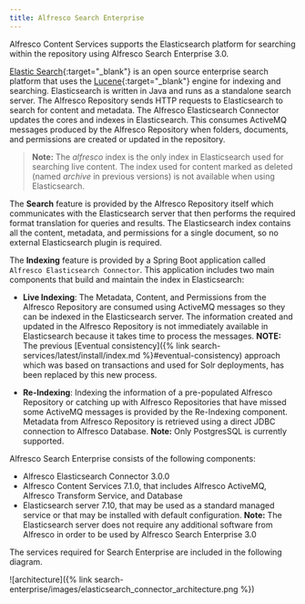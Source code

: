 ```yaml
---
title: Alfresco Search Enterprise
---
```


Alfresco Content Services supports the Elasticsearch platform for searching within the repository using Alfresco Search Enterprise 3.0.

[Elastic Search](https://www.elastic.co/guide/en/elasticsearch/reference/current/elasticsearch-intro.html){:target="_blank"} is an open source enterprise search platform that uses the [Lucene](https://lucene.apache.org/){:target="_blank"} engine for indexing and searching. Elasticsearch is written in Java and runs as a standalone search server. The Alfresco Repository sends HTTP requests to Elasticsearch to search for content and metadata. The Alfresco Elasticsearch Connector updates the cores and indexes in Elasticsearch. This consumes ActiveMQ messages produced by the Alfresco Repository when folders, documents, and permissions are created or updated in the repository.

> **Note:** The *alfresco* index is the only index in Elasticsearch used for searching live content. The index used for content marked as deleted (named *archive* in previous versions) is not available when using Elasticsearch.

The **Search** feature is provided by the Alfresco Repository itself which communicates with the Elasticsearch server that then performs the required format translation for queries and results. The Elasticsearch index contains all the content, metadata, and permissions for a single document, so no external Elasticsearch plugin is required.

The **Indexing** feature is provided by a Spring Boot application called `Alfresco Elasticsearch Connector`. This application includes two main components that build and maintain the index in Elasticsearch:

* **Live Indexing**: The Metadata, Content, and Permissions from the Alfresco Repository are consumed using ActiveMQ messages so they can be indexed in the Elasticsearch server. The information created and updated in the Alfresco Repository is not immediately available in Elasticsearch because it takes time to process the messages. **NOTE:** The previous [Eventual consistency]({% link search-services/latest/install/index.md %}#eventual-consistency) approach which was based on transactions and used for Solr deployments, has been replaced by this new process.

* **Re-Indexing**: Indexing the information of a pre-populated Alfresco Repository or catching up with Alfresco Repositories that have missed some ActiveMQ messages is provided by the Re-Indexing component. Metadata from Alfresco Repository is retrieved using a direct JDBC connection to Alfresco Database. **Note:** Only PostgresSQL is currently supported.

Alfresco Search Enterprise consists of the following components:

* Alfresco Elasticsearch Connector 3.0.0
* Alfresco Content Services 7.1.0, that includes Alfresco ActiveMQ, Alfresco Transform Service, and Database
* Elasticsearch server 7.10, that may be used as a standard managed service or that may be installed with default configuration. **Note:** The Elasticsearch server does not require any additional software from Alfresco in order to be used by Alfresco Search Enterprise 3.0

The services required for Search Enterprise are included in the following diagram.

![architecture]({% link search-enterprise/images/elasticsearch_connector_architecture.png %})